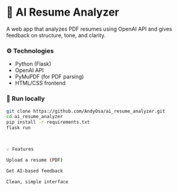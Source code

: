 # 🧠 AI Resume Analyzer  

A web app that analyzes PDF resumes using OpenAI API and gives feedback on structure, tone, and clarity.  

### ⚙️ Technologies
- Python (Flask)
- OpenAI API
- PyMuPDF (for PDF parsing)
- HTML/CSS frontend  

### 🚀 Run locally
```bash
git clone https://github.com/AndyOsa/ai_resume_analyzer.git
cd ai_resume_analyzer
pip install -r requirements.txt
flask run



💡 Features

Upload a resume (PDF)

Get AI-based feedback

Clean, simple interface




